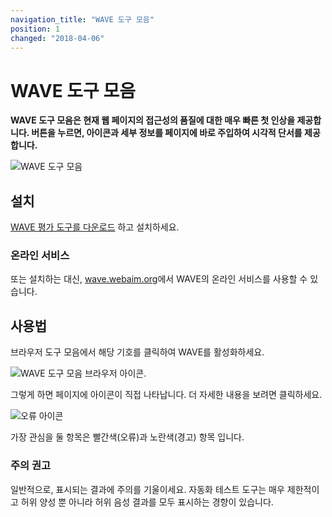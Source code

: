 ```yaml
---
navigation_title: "WAVE 도구 모음"
position: 1
changed: "2018-04-06"
---
```


# WAVE 도구 모음

**WAVE 도구 모음은 현재 웹 페이지의 접근성의 품질에 대한 매우 빠른 첫 인상을 제공합니다. 버튼을 누르면, 아이콘과 세부 정보를 페이지에 바로 주입하여 시각적 단서를 제공합니다.**

![WAVE 도구 모음](_media/wave-toolbar.png)

## 설치

[WAVE 평가 도구를 다운로드](https://chrome.google.com/webstore/detail/wave-evaluation-tool/jbbplnpkjmmeebjpijfedlgcdilocofh) 하고 설치하세요.

### 온라인 서비스

또는 설치하는 대신, [wave.webaim.org](http://wave.webaim.org/)에서 WAVE의 온라인 서비스를 사용할 수 있습니다.

## 사용법

브라우저 도구 모음에서 해당 기호를 클릭하여 WAVE를 활성화하세요.

![WAVE 도구 모음 브라우저 아이콘](_media/wave-toolbar-browser-icon.png).

그렇게 하면 페이지에 아이콘이 직접 나타납니다. 더 자세한 내용을 보려면 클릭하세요.

![오류 아이콘](_media/an-error-icon.png)

가장 관심을 둘 항목은 빨간색(오류)과 노란색(경고) 항목 입니다.

### 주의 권고

일반적으로, 표시되는 결과에 주의를 기울이세요. 자동화 테스트 도구는 매우 제한적이고 허위 양성 뿐 아니라 허위 음성 결과를 모두 표시하는 경향이 있습니다.